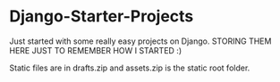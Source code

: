 # Django-Starter-Projects
Just started with some really easy projects on Django. STORING THEM HERE JUST TO REMEMBER HOW I STARTED :)


Static files are in drafts.zip and assets.zip is the static root folder.
